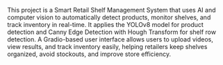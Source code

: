 This project is a Smart Retail Shelf Management System that uses AI and computer vision to automatically detect products, monitor shelves, and track inventory in real-time. It applies the YOLOv8 model for product detection and Canny Edge Detection with Hough Transform for shelf row detection. A Gradio-based user interface allows users to upload videos, view results, and track inventory easily, helping retailers keep shelves organized, avoid stockouts, and improve store efficiency.

